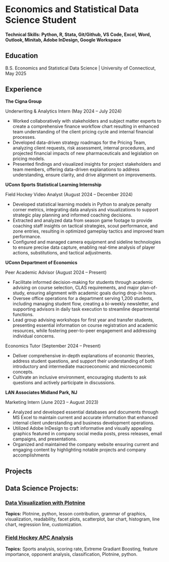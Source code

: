 # Economics and Statistical Data Science Student

#### Technical Skills: Python, R, Stata, Git/Github, VS Code, Excel, Word, Outlook, Minitab, Adobe InDesign, Google Workspace

## Education
B.S. Economics and Statistical Data Science | University of Connecticut, May 2025

## Experience
**The Cigna Group**

Underwriting & Analytics Intern	(May 2024 – July 2024)
- Worked collaboratively with stakeholders and subject matter experts to create a comprehensive finance workflow chart resulting in enhanced team understanding of the client pricing cycle and internal financial processes.
- Developed data-driven strategy roadmaps for the Pricing Team, analyzing client requests, risk assessment, internal procedures, and projected financial impacts of new pharmaceuticals and legislation on pricing models.
- Presented findings and visualized insights for project stakeholders and team members, offering data-driven explanations to address understanding, ensure clarity, and drive alignment on improvements.

**UConn Sports Statistical Learning Internship** 

Field Hockey Video Analyst	(August 2024 – December 2024)
- Developed statistical learning models in Python to analyze penalty corner metrics, integrating data analysis and visualizations to support strategic play planning and informed coaching decisions.
- Extracted and analyzed data from season game footage to provide coaching staff insights on tactical strategies, scout performance, and zone entries, resulting in optimized gameplay tactics and improved team performance.
- Configured and managed camera equipment and sideline technologies to ensure precise data capture, enabling real-time analysis of player actions, substitutions, and tactical adjustments.

**UConn Department of Economics**

Peer Academic Advisor (August 2024 – Present)
-	Facilitate informed decision-making for students through academic advising on course selection, CLAS requirements, and major plan-of-study, ensuring alignment with academic goals during drop-in hours.
-	Oversee office operations for a department serving 1,200 students, including managing student flow, creating a bi-weekly newsletter, and supporting advisors in daily task execution to streamline departmental functions.
-	Lead group advising workshops for first year and transfer students, presenting essential information on course registration and academic resources, while fostering peer-to-peer engagement and addressing individual concerns.
  
Economics Tutor	(September 2024 – Present)
- Deliver comprehensive in-depth explanations of economic theories, address student questions, and support their understanding of both introductory and intermediate macroeconomic and microeconomic concepts.
- Cultivate an inclusive environment, encouraging students to ask questions and actively participate in discussions.

**LAN Associates	Midland Park, NJ**

Marketing Intern	(June 2023 – August 2023)
- Analyzed and developed essential databases and documents through MS Excel to maintain current and accurate information that enhanced internal client understanding and business development operations.
- Utilized Adobe InDesign to craft informative and visually appealing graphics featured in company social media posts, press releases, email campaigns, and presentations.
- Organized and maintained the company website ensuring current and engaging content by highlighting notable projects and company accomplishments

## Projects

## Data Science Projects:

### [Data Visualization with Plotnine](https://github.com/jcmazzola/Visualization_with_Plotnine.git)
**Topics:** Plotnine, python, lesson contribution, grammar of graphics, visualization, readability, facet plots, scatterplot, bar chart, histogram, line chart, regression line, customization.
  
### [Field Hockey APC Analysis](https://github.com/jcmazzola/Field_Hockey_APC_analysis.git)
**Topics:** Sports analysis, scoring rate, Extreme Gradiant Boosting, feature importance, opponent analysis, classification, Plotnine, python. 
